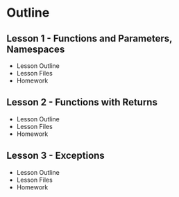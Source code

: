 # Outline

## Lesson 1 - Functions and Parameters, Namespaces
* Lesson Outline
* Lesson Files
* Homework

## Lesson 2 - Functions with Returns
* Lesson Outline
* Lesson Files
* Homework

## Lesson 3 - Exceptions
* Lesson Outline
* Lesson Files
* Homework
